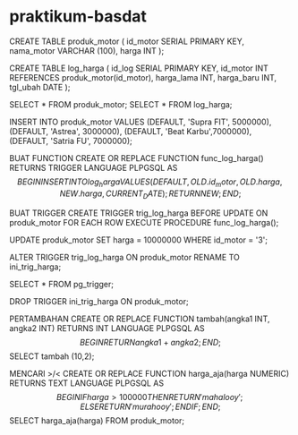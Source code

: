 # praktikum-basdat

CREATE TABLE produk_motor (
	id_motor SERIAL PRIMARY KEY,
	nama_motor VARCHAR (100),
	harga INT 
);

CREATE TABLE log_harga (
	id_log SERIAL PRIMARY KEY,
	id_motor INT REFERENCES produk_motor(id_motor),
	harga_lama INT,
	harga_baru INT,
	tgl_ubah DATE
); 

SELECT * FROM produk_motor;
SELECT * FROM log_harga;

INSERT INTO produk_motor VALUES
	(DEFAULT, 'Supra FIT', 5000000),
	(DEFAULT, 'Astrea', 3000000),
	(DEFAULT, 'Beat Karbu',7000000),
	(DEFAULT, 'Satria FU', 7000000);



BUAT FUNCTION
CREATE OR REPLACE FUNCTION func_log_harga()
		RETURNS TRIGGER LANGUAGE PLPGSQL 
		AS $$ BEGIN 
		INSERT INTO log_harga VALUES 
			(DEFAULT, OLD.id_motor, OLD.harga, NEW.harga, CURRENT_DATE);
		RETURN NEW;
	END;
	$$



BUAT TRIGGER
CREATE TRIGGER trig_log_harga
	BEFORE UPDATE ON produk_motor 
	FOR EACH ROW EXECUTE PROCEDURE func_log_harga();

UPDATE produk_motor SET harga = 10000000 
	WHERE id_motor = '3';

ALTER TRIGGER trig_log_harga ON produk_motor
	RENAME TO ini_trig_harga;

SELECT * FROM pg_trigger;

DROP TRIGGER ini_trig_harga ON produk_motor;



PERTAMBAHAN
CREATE OR REPLACE FUNCTION tambah(angka1 INT, angka2 INT)
	RETURNS INT LANGUAGE PLPGSQL 
	AS 
	$$
		BEGIN 
		RETURN angka1 + angka2;
	END;
	$$
SELECT tambah (10,2);


MENCARI >/<
CREATE OR REPLACE FUNCTION harga_aja(harga NUMERIC)
	RETURNS TEXT LANGUAGE PLPGSQL
	AS
	$$
		BEGIN
		IF harga > 100000 THEN 
			RETURN 'mahal ooy';
		ELSE 
			RETURN 'murah ooy';
		END IF;
	END;
	$$
SELECT harga_aja(harga) FROM produk_motor;		
	
